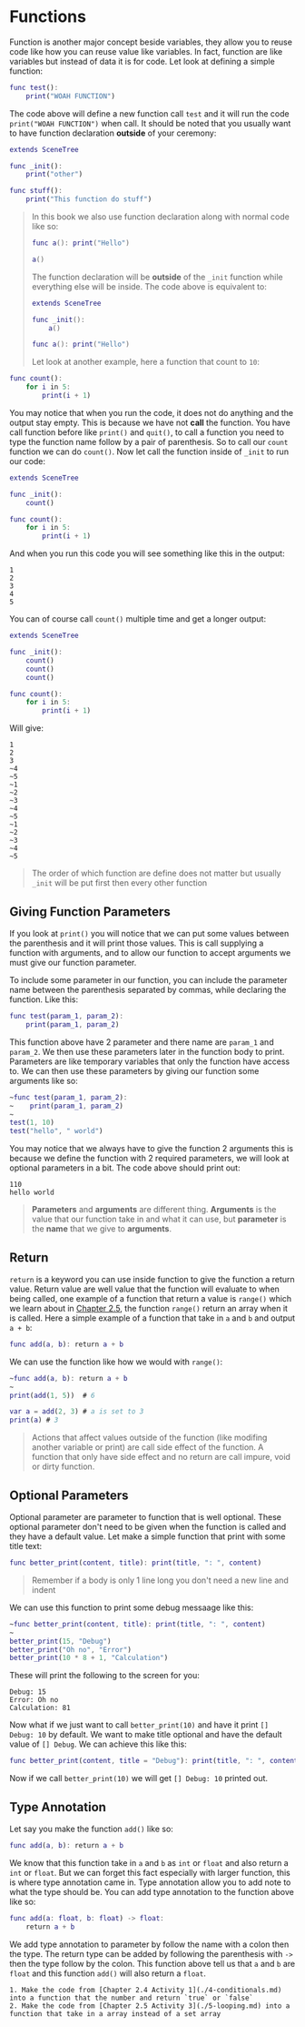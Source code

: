 # Functions

Function is another major concept beside variables, they allow you to reuse code like how you can reuse value like variables. In fact, function are like variables but instead of data it is for code. Let look at defining a simple function:

```gd
func test():
    print("WOAH FUNCTION")
```

The code above will define a new function call `test` and it will run the code `print("WOAH FUNCTION")` when call. It should be noted that you usually want to have function declaration **outside** of your ceremony:

```gd
extends SceneTree

func _init():
    print("other")

func stuff():
    print("This function do stuff")
```

> In this book we also use function declaration along with normal code like so:
>
> ```gd
> func a(): print("Hello")
>
> a()
> ```
>
> The function declaration will be **outside** of the `_init` function while everything else will be inside. The code above is equivalent to:
>
> ```gd
> extends SceneTree
>
> func _init():
>     a()
>
> func a(): print("Hello")
> ```
>
> Let look at another example, here a function that count to `10`:

```gd
func count():
    for i in 5:
        print(i + 1)
```

You may notice that when you run the code, it does not do anything and the output stay empty. This is because we have not **call** the function. You have call function before like `print()` and `quit()`, to call a function you need to type the function name follow by a pair of parenthesis. So to call our `count` function we can do `count()`. Now let call the function inside of `_init` to run our code:

```gd
extends SceneTree

func _init():
    count()

func count():
    for i in 5:
        print(i + 1)
```

And when you run this code you will see something like this in the output:

```
1
2
3
4
5
```

You can of course call `count()` multiple time and get a longer output:

```gd
extends SceneTree

func _init():
    count()
    count()
    count()

func count():
    for i in 5:
        print(i + 1)
```

Will give:

```hidelines=~
1
2
3
~4
~5
~1
~2
~3
~4
~5
~1
~2
~3
~4
~5
```

> The order of which function are define does not matter but usually `_init` will be put first then every other function

## Giving Function Parameters

If you look at `print()` you will notice that we can put some values between the parenthesis and it will print those values. This is call supplying a function with arguments, and to allow our function to accept arguments we must give our function parameter.

To include some parameter in our function, you can include the parameter name between the parenthesis separated by commas, while declaring the function. Like this:

```gd
func test(param_1, param_2):
    print(param_1, param_2)
```

This function above have 2 parameter and there name are `param_1` and `param_2`. We then use these parameters later in the function body to print. Parameters are like temporary variables that only the function have access to. We can then use these parameters by giving our function some arguments like so:

```gd
~func test(param_1, param_2):
~    print(param_1, param_2)
~
test(1, 10)
test("hello", " world")
```

You may notice that we always have to give the function 2 arguments this is because we define the function with 2 required parameters, we will look at optional parameters in a bit. The code above should print out:

```
110
hello world
```

> **Parameters** and **arguments** are different thing. **Arguments** is the value that our function take in and what it can use, but **parameter** is the **name** that we give to **arguments**.

## Return

`return` is a keyword you can use inside function to give the function a return value. Return value are well value that the function will evaluate to when being called, one example of a function that return a value is `range()` which we learn about in [Chapter 2.5](./5-looping.md), the function `range()` return an array when it is called. Here a simple example of a function that take in `a` and `b` and output `a + b`:

```gd
func add(a, b): return a + b
```

We can use the function like how we would with `range()`:

```gd
~func add(a, b): return a + b
~
print(add(1, 5))  # 6

var a = add(2, 3) # a is set to 3
print(a) # 3
```

> Actions that affect values outside of the function (like modifing another variable or print) are call side effect of the function. A function that only have side effect and no return are call impure, void or dirty function.

## Optional Parameters

Optional parameter are parameter to function that is well optional. These optional parameter don't need to be given when the function is called and they have a default value. Let make a simple function that print with some title text:

```gd
func better_print(content, title): print(title, ": ", content)
```

> Remember if a body is only 1 line long you don't need a new line and indent

We can use this function to print some debug messaage like this:

```gd
~func better_print(content, title): print(title, ": ", content)
~
better_print(15, "Debug")
better_print("Oh no", "Error")
better_print(10 * 8 + 1, "Calculation")
```

These will print the following to the screen for you:

```
Debug: 15
Error: Oh no
Calculation: 81
```

Now what if we just want to call `better_print(10)` and have it print `[] Debug: 10` by default. We want to make title optional and have the default value of `[] Debug`. We can achieve this like this:

```gd
func better_print(content, title = "Debug"): print(title, ": ", content)
```

Now if we call `better_print(10)` we will get `[] Debug: 10` printed out.

## Type Annotation

Let say you make the function `add()` like so:

```gd
func add(a, b): return a + b
```

We know that this function take in `a` and `b` as `int` or `float` and also return a `int` or `float`. But we can forget this fact especially with larger function, this is where type annotation came in. Type annotation allow you to add note to what the type should be. You can add type annotation to the function above like so:

```gd
func add(a: float, b: float) -> float:
    return a + b
```

We add type annotation to parameter by follow the name with a colon then the type. The return type can be added by following the parenthesis with `->` then the type follow by the colon. This function above tell us that `a` and `b` are `float` and this function `add()` will also return a `float`.

```admonish act
1. Make the code from [Chapter 2.4 Activity 1](./4-conditionals.md) into a function that the number and return `true` or `false`
2. Make the code from [Chapter 2.5 Activity 3](./5-looping.md) into a function that take in a array instead of a set array
```

